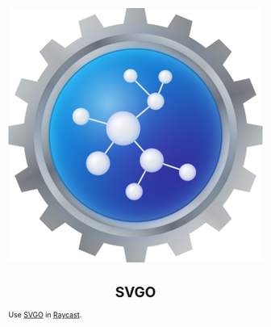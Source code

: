 <p align="center"><img src="./assets/svgo.png"/></p>

<h1 align="center">SVGO</h1>

Use [SVGO](https://github.com/svg/svgo) in [Raycast](https://www.raycast.com/).
